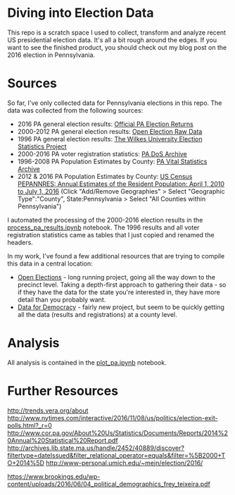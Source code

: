# Diving into Election Data

This repo is a scratch space I used to collect, transform and analyze recent US
presidential election data. It's all a bit rough around the edges. If you want
to see the finished product, you should check out my blog post on the 2016
election in Pennsylvania.

# Sources

So far, I've only collected data for Pennsylvania elections in this repo. The
data was collected from the following sources:

* 2016 PA general election
  results:
  [Official PA Election Returns](http://www.electionreturns.pa.gov/ENR_New/General/CountyBreakDownResults?officeId=1&districtId=1&ElectionID=undefined&ElectionType=undefined&IsActive=undefined)
* 2000-2012 PA general election results: [Open Election Raw Data](https://github.com/openelections/openelections-results-pa/tree/master/raw)
* 1996 PA general election
  results:
  [The Wilkes University Election Statistics Project](http://staffweb.wilkes.edu/harold.cox/pres/PaPres1996.html)
* 2000-2016 PA voter registration
  statistics:
  [PA DoS Archive](http://www.dos.pa.gov/VotingElections/OtherServicesEvents/VotingElectionStatistics/Pages/Voter-Registration-Statistics-Archives.aspx)
* 1996-2008 PA Population Estimates by
  County:
  [PA Vital Statistics Archive](http://www.statistics.health.pa.gov/HealthStatistics/VitalStatistics/PAVitalStatistics/Pages/PAVitalStatistics.aspx#.WOf1N3XytaM)
* 2012 & 2016 PA Population Estimates by
  County:
  [US Census PEPANNRES: Annual Estimates of the Resident Population: April 1, 2010 to July 1, 2016](https://factfinder.census.gov/faces/tableservices/jsf/pages/productview.xhtml?pid=PEP_2016_PEPANNRES&prodType=table) (Click
  "Add/Remove Geographies" > Select "Geographic Type":"County",
  State:Pennsylvania > Select "All Counties within Pennsylvania")

I automated the processing of the 2000-2016 election results in
the [process_pa_results.ipynb](process_pa_results.ipynb)
notebook. The 1996 results and all voter registration statistics came as tables
that I just copied and renamed the headers.

In my work, I've found a few additional resources that are trying to compile
this data in a central location:

* [Open Elections](http://www.openelections.net/) - long running project, going
  all the way down to the precinct level. Taking a depth-first approach to
  gathering their data - so if they have the data for the state you're
  interested in, they have more detail than you probably
  want.
* [Data for Democracy](https://github.com/Data4Democracy/election-transparency) -
  fairly new project, but seem to be quickly getting all the data (results and
  registrations) at a county level.

# Analysis

All analysis is contained in the [plot_pa.ipynb](plot_pa.ipynb)
notebook.

# Further Resources

http://trends.vera.org/about
http://www.nytimes.com/interactive/2016/11/08/us/politics/election-exit-polls.html?_r=0
http://www.cor.pa.gov/About%20Us/Statistics/Documents/Reports/2014%20Annual%20Statistical%20Report.pdf
http://archives.lib.state.ma.us/handle/2452/40889/discover?filtertype=dateIssued&filter_relational_operator=equals&filter=%5B2000+TO+2014%5D
http://www-personal.umich.edu/~mejn/election/2016/

https://www.brookings.edu/wp-content/uploads/2016/06/04_political_demographics_frey_teixeira.pdf
